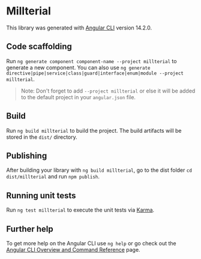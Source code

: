 # Millterial

This library was generated with [Angular CLI](https://github.com/angular/angular-cli) version 14.2.0.

## Code scaffolding

Run `ng generate component component-name --project millterial` to generate a new component. You can also use `ng generate directive|pipe|service|class|guard|interface|enum|module --project millterial`.
> Note: Don't forget to add `--project millterial` or else it will be added to the default project in your `angular.json` file. 

## Build

Run `ng build millterial` to build the project. The build artifacts will be stored in the `dist/` directory.

## Publishing

After building your library with `ng build millterial`, go to the dist folder `cd dist/millterial` and run `npm publish`.

## Running unit tests

Run `ng test millterial` to execute the unit tests via [Karma](https://karma-runner.github.io).

## Further help

To get more help on the Angular CLI use `ng help` or go check out the [Angular CLI Overview and Command Reference](https://angular.io/cli) page.
